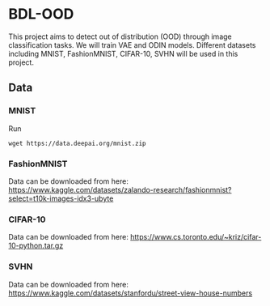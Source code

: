 # BDL-OOD

This project aims to detect out of distribution (OOD) through image classification tasks. We will train VAE and ODIN models. Different datasets including MNIST, FashionMNIST, CIFAR-10, SVHN will be used in this project.


## Data

### MNIST

Run

`wget https://data.deepai.org/mnist.zip` 

### FashionMNIST

Data can be downloaded from here: https://www.kaggle.com/datasets/zalando-research/fashionmnist?select=t10k-images-idx3-ubyte

### CIFAR-10

Data can be downloaded from here: https://www.cs.toronto.edu/~kriz/cifar-10-python.tar.gz

### SVHN

Data can be downloaded from here: https://www.kaggle.com/datasets/stanfordu/street-view-house-numbers


